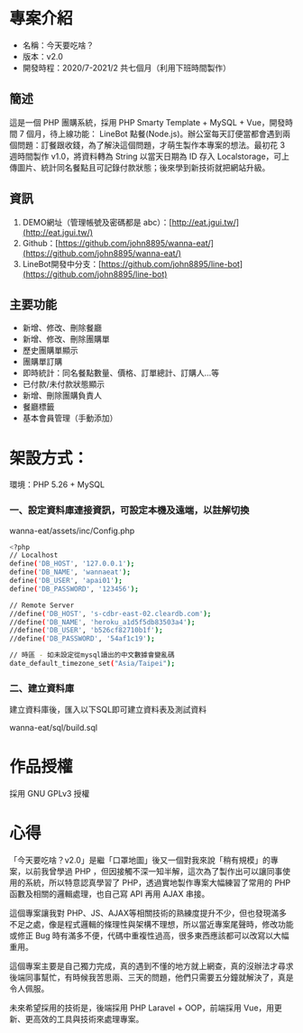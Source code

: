 # 專案介紹

- 名稱：今天要吃啥？
- 版本：v2.0
- 開發時程：2020/7-2021/2 共七個月（利用下班時間製作）

## 簡述

這是一個 PHP 團購系統，採用 PHP Smarty Template + MySQL + Vue，開發時間 7 個月，待上線功能： LineBot 點餐(Node.js)。辦公室每天訂便當都會遇到兩個問題：訂餐跟收錢，為了解決這個問題，才萌生製作本專案的想法。最初花 3 週時間製作 v1.0，將資料轉為 String 以當天日期為 ID 存入 Localstorage，可上傳圖片、統計同名餐點且可記錄付款狀態；後來學到新技術就把網站升級。

## 資訊

1. DEMO網址（管理帳號及密碼都是 abc）：[http://eat.jgui.tw/](http://eat.jgui.tw/)
2. Github：[https://github.com/john8895/wanna-eat/](https://github.com/john8895/wanna-eat/)
3. LineBot開發中分支：[https://github.com/john8895/line-bot](https://github.com/john8895/line-bot)

## 主要功能

- 新增、修改、刪除餐廳
- 新增、修改、刪除團購單
- 歷史團購單顯示
- 團購單訂購
- 即時統計：同名餐點數量、價格、訂單總計、訂購人…等
- 已付款/未付款狀態顯示
- 新增、刪除團購負責人
- 餐廳標籤
- 基本會員管理（手動添加）

# 架設方式：

環境：PHP 5.26 + MySQL 

### 一、設定資料庫連接資訊，可設定本機及遠端，以註解切換

wanna-eat/assets/inc/Config.php

```bash
<?php
// Localhost
define('DB_HOST', '127.0.0.1');
define('DB_NAME', 'wannaeat');
define('DB_USER', 'apai01');
define('DB_PASSWORD', '123456');

// Remote Server
//define('DB_HOST', 's-cdbr-east-02.cleardb.com');
//define('DB_NAME', 'heroku_a1d5f5db83503a4');
//define('DB_USER', 'b526cf82710b1f');
//define('DB_PASSWORD', '54af1c19');

// 時區 - 如未設定從mysql讀出的中文數據會變亂碼
date_default_timezone_set("Asia/Taipei");
```

### 二、建立資料庫

建立資料庫後，匯入以下SQL即可建立資料表及測試資料

wanna-eat/sql/build.sql

# 作品授權

採用 GNU GPLv3 授權

# 心得

「今天要吃啥？v2.0」是繼「口罩地圖」後又一個對我來說「稍有規模」的專案，以前我曾學過 PHP ，但因接觸不深一知半解，這次為了製作出可以讓同事使用的系統，所以特意認真學習了 PHP，透過實地製作專案大幅練習了常用的 PHP 函數及相關的邏輯處理，也自己寫 API 再用 AJAX 串接。

這個專案讓我對 PHP、JS、AJAX等相關技術的熟練度提升不少，但也發現滿多不足之處，像是程式邏輯的條理性與架構不理想，所以當近專案尾聲時，修改功能或修正 Bug 時有滿多不便，代碼中重複性過高，很多東西應該都可以改寫以大幅重用。

這個專案主要是自己獨力完成，真的遇到不懂的地方就上網查，真的沒辦法才尋求後端同事幫忙，有時候我苦思兩、三天的問題，他們只需要五分鐘就解決了，真是令人佩服。

未來希望採用的技術是，後端採用 PHP Laravel + OOP，前端採用 Vue，用更新、更高效的工具與技術來處理專案。
